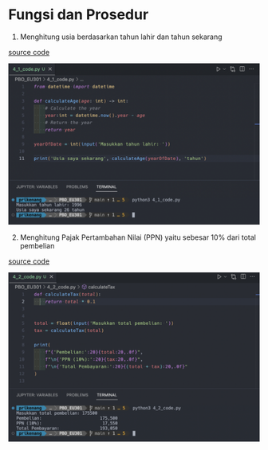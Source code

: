 # Fungsi dan Prosedur

1. Menghitung usia berdasarkan tahun lahir dan tahun sekarang

[source code](4_1_code.py)

<img src='PBO_4_1_code.png' />

2. Menghitung Pajak Pertambahan Nilai (PPN) yaitu sebesar 10% dari total pembelian

[source code](4_2_code.py)

<img src='PBO_4_2_code.png' />
